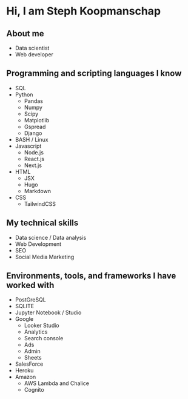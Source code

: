 # Hi, I am Steph Koopmanschap

## About me

- Data scientist
- Web developer

## Programming and scripting languages I know

- SQL
- Python
  - Pandas
  - Numpy
  - Scipy
  - Matplotlib
  - Gspread
  - Django
- BASH / Linux
- Javascript
  - Node.js
  - React.js
  - Next.js
- HTML
  - JSX
  - Hugo
  - Markdown
- CSS
  - TailwindCSS

## My technical skills

- Data science / Data analysis
- Web Development
- SEO
- Social Media Marketing

## Environments, tools, and frameworks I have worked with

- PostGreSQL
- SQLITE
- Jupyter Notebook / Studio
- Google
  - Looker Studio
  - Analytics
  - Search console
  - Ads
  - Admin
  - Sheets
- SalesForce
- Heroku
- Amazon
  - AWS Lambda and Chalice
  - Cognito
